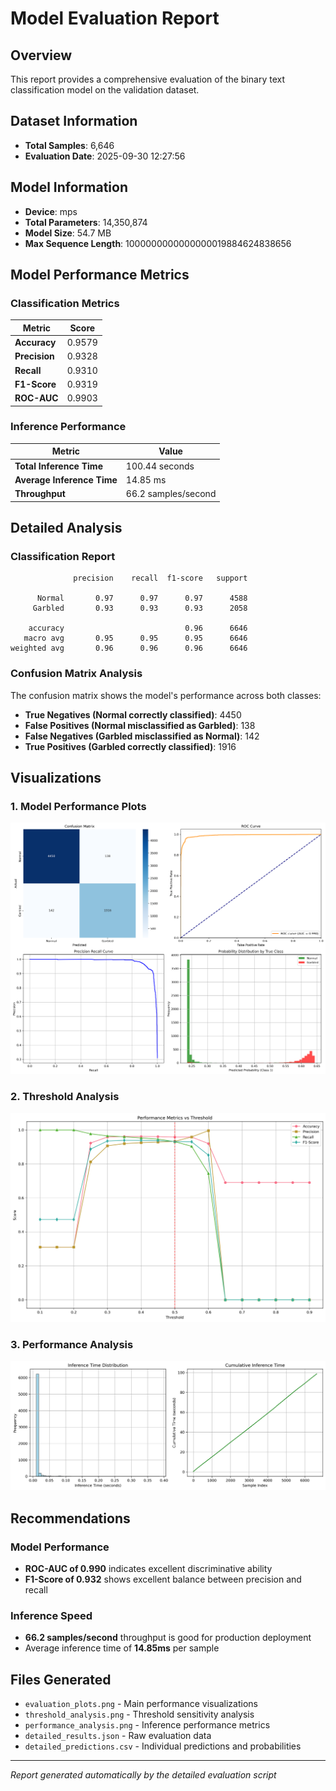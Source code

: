 # Model Evaluation Report

## Overview
This report provides a comprehensive evaluation of the binary text classification model on the validation dataset.

## Dataset Information
- **Total Samples**: 6,646
- **Evaluation Date**: 2025-09-30 12:27:56

## Model Information
- **Device**: mps
- **Total Parameters**: 14,350,874
- **Model Size**: 54.7 MB
- **Max Sequence Length**: 1000000000000000019884624838656

## Model Performance Metrics

### Classification Metrics
| Metric | Score |
|--------|-------|
| **Accuracy** | 0.9579 |
| **Precision** | 0.9328 |
| **Recall** | 0.9310 |
| **F1-Score** | 0.9319 |
| **ROC-AUC** | 0.9903 |

### Inference Performance
| Metric | Value |
|--------|-------|
| **Total Inference Time** | 100.44 seconds |
| **Average Inference Time** | 14.85 ms |
| **Throughput** | 66.2 samples/second |

## Detailed Analysis

### Classification Report
```
              precision    recall  f1-score   support

      Normal       0.97      0.97      0.97      4588
     Garbled       0.93      0.93      0.93      2058

    accuracy                           0.96      6646
   macro avg       0.95      0.95      0.95      6646
weighted avg       0.96      0.96      0.96      6646

```

### Confusion Matrix Analysis
The confusion matrix shows the model's performance across both classes:
- **True Negatives (Normal correctly classified)**: 4450
- **False Positives (Normal misclassified as Garbled)**: 138
- **False Negatives (Garbled misclassified as Normal)**: 142
- **True Positives (Garbled correctly classified)**: 1916

## Visualizations

### 1. Model Performance Plots
![Evaluation Plots](evaluation_plots.png)

### 2. Threshold Analysis
![Threshold Analysis](threshold_analysis.png)

### 3. Performance Analysis
![Performance Analysis](performance_analysis.png)

## Recommendations

### Model Performance
- **ROC-AUC of 0.990** indicates excellent discriminative ability
- **F1-Score of 0.932** shows excellent balance between precision and recall

### Inference Speed
- **66.2 samples/second** throughput is good for production deployment
- Average inference time of **14.85ms** per sample

## Files Generated
- `evaluation_plots.png` - Main performance visualizations
- `threshold_analysis.png` - Threshold sensitivity analysis  
- `performance_analysis.png` - Inference performance metrics
- `detailed_results.json` - Raw evaluation data
- `detailed_predictions.csv` - Individual predictions and probabilities

---
*Report generated automatically by the detailed evaluation script*
